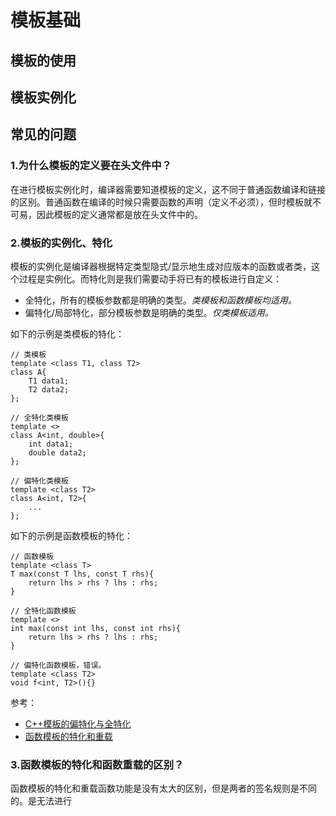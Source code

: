 # 模板基础

## 模板的使用

## 模板实例化

## 常见的问题

### 1.为什么模板的定义要在头文件中？

在进行模板实例化时，编译器需要知道模板的定义，这不同于普通函数编译和链接的区别。普通函数在编译的时候只需要函数的声明（定义不必须），但时模板就不可易，因此模板的定义通常都是放在头文件中的。

### 2.模板的实例化、特化

模板的实例化是编译器根据特定类型隐式/显示地生成对应版本的函数或者类，这个过程是实例化。而特化则是我们需要动手将已有的模板进行自定义：

- 全特化，所有的模板参数都是明确的类型。*类模板和函数模板均适用。*
- 偏特化/局部特化，部分模板参数是明确的类型。*仅类模板适用。*

如下的示例是类模板的特化：

```
// 类模板
template <class T1, class T2>
class A{
    T1 data1;
    T2 data2;
};

// 全特化类模板
template <>
class A<int, double>{
    int data1;
    double data2;
};

// 偏特化类模板
template <class T2>
class A<int, T2>{
    ...
};
```

如下的示例是函数模板的特化：

```
// 函数模板
template <class T>
T max(const T lhs, const T rhs){   
    return lhs > rhs ? lhs : rhs;
}

// 全特化函数模板
template <>
int max(const int lhs, const int rhs){   
    return lhs > rhs ? lhs : rhs;
}

// 偏特化函数模板，错误。
template <class T2>
void f<int, T2>(){}
```

参考：

- [C++模板的偏特化与全特化](https://harttle.land/2015/10/03/cpp-template.html)
- [函数模板的特化和重载](https://imzlp.me/posts/10380/)

### 3.函数模板的特化和函数重载的区别？

函数模板的特化和重载函数功能是没有太大的区别，但是两者的签名规则是不同的。是无法进行
